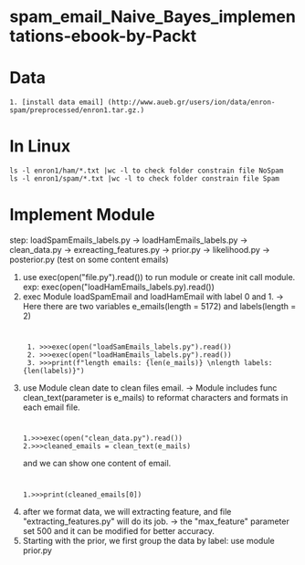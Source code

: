 # spam_email_Naive_Bayes_implementations-ebook-by-Packt
# Data
    1. [install data email] (http://www.aueb.gr/users/ion/data/enron-spam/preprocessed/enron1.tar.gz.)
# In Linux
    ls -l enron1/ham/*.txt |wc -l to check folder constrain file NoSpam
    ls -l enron1/spam/*.txt |wc -l to check folder constrain file Spam
# Implement Module
step: loadSpamEmails_labels.py -> loadHamEmails_labels.py -> clean_data.py -> exreacting_features.py -> prior.py -> likelihood.py -> posterior.py (test on some content emails)

1. use exec(open("file.py").read()) to run module or create init call module.
        exp: exec(open("loadHamEmails_labels.py).read())
2. exec Module loadSpamEmail and loadHamEmail with label 0 and 1.
       -> Here there are two variables e_emails(length = 5172) and labels(length = 2)
   #
        1. >>>exec(open("loadSamEmails_labels.py").read())
        2. >>>exec(open("loadHamEmails_labels.py").read())
        3. >>>print(f"length emails: {len(e_mails)} \nlength labels: {len(labels)}")
4. use Module clean date to clean files email. 
       -> Module includes func clean_text(parameter is e_mails) to reformat characters and formats in each email file.
    #
       1.>>>exec(open("clean_data.py").read())
       2.>>>cleaned_emails = clean_text(e_mails)
   and we can show one content of email.
    #
       1.>>>print(cleaned_emails[0])
6. after we format data, we will extracting feature, and file "extracting_features.py"  will do its job.
        -> the "max_feature" parameter set 500 and it can be modified for better accuracy.
7. Starting with the prior, we first group the data by label: use module prior.py

